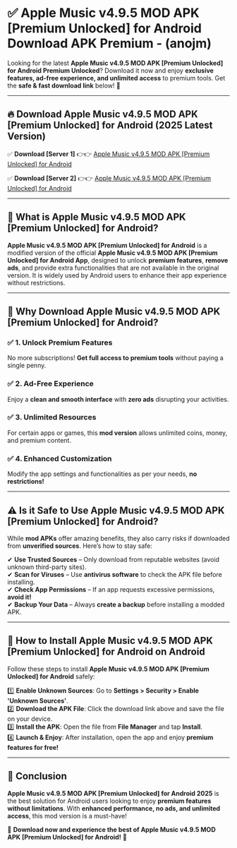 
# ✅ Apple Music v4.9.5 MOD APK [Premium Unlocked] for Android Download APK Premium -  (anojm) 

Looking for the latest **Apple Music v4.9.5 MOD APK [Premium Unlocked] for Android Premium Unlocked**? Download it now and enjoy **exclusive features, ad-free experience, and unlimited access** to premium tools. Get the **safe & fast download link** below! 🚀

---

## 🔥 Download Apple Music v4.9.5 MOD APK [Premium Unlocked] for Android (2025 Latest Version)

✅ **Download [Server 1]** 👉👉 [Apple Music v4.9.5 MOD APK [Premium Unlocked] for Android ](https://apkcomod.com?title=Apple_Music_v4.9.5_MOD_APK_[Premium_Unlocked]_for_Android)  

✅ **Download [Server 2]** 👉👉 [Apple Music v4.9.5 MOD APK [Premium Unlocked] for Android ](https://apkcomod.com?title=Apple_Music_v4.9.5_MOD_APK_[Premium_Unlocked]_for_Android)  


---

## 📌 What is Apple Music v4.9.5 MOD APK [Premium Unlocked] for Android?

**Apple Music v4.9.5 MOD APK [Premium Unlocked] for Android** is a modified version of the official **Apple Music v4.9.5 MOD APK [Premium Unlocked] for Android App**, designed to unlock **premium features**, **remove ads**, and provide extra functionalities that are not available in the original version. It is widely used by Android users to enhance their app experience without restrictions.

---

## 🌟 Why Download Apple Music v4.9.5 MOD APK [Premium Unlocked] for Android?

### ✅ 1. Unlock Premium Features
No more subscriptions! **Get full access to premium tools** without paying a single penny.

### ✅ 2. Ad-Free Experience
Enjoy a **clean and smooth interface** with **zero ads** disrupting your activities.

### ✅ 3. Unlimited Resources
For certain apps or games, this **mod version** allows unlimited coins, money, and premium content.

### ✅ 4. Enhanced Customization
Modify the app settings and functionalities as per your needs, **no restrictions!**

---

## ⚠️ Is it Safe to Use Apple Music v4.9.5 MOD APK [Premium Unlocked] for Android?

While **mod APKs** offer amazing benefits, they also carry risks if downloaded from **unverified sources**. Here’s how to stay safe:

✔ **Use Trusted Sources** – Only download from reputable websites (avoid unknown third-party sites).  
✔ **Scan for Viruses** – Use **antivirus software** to check the APK file before installing.  
✔ **Check App Permissions** – If an app requests excessive permissions, **avoid it!**  
✔ **Backup Your Data** – Always **create a backup** before installing a modded APK.

---

## 📲 How to Install Apple Music v4.9.5 MOD APK [Premium Unlocked] for Android on Android

Follow these steps to install **Apple Music v4.9.5 MOD APK [Premium Unlocked] for Android** safely:

1️⃣ **Enable Unknown Sources**: Go to **Settings > Security > Enable 'Unknown Sources'**.  
2️⃣ **Download the APK File**: Click the download link above and save the file on your device.  
3️⃣ **Install the APK**: Open the file from **File Manager** and tap **Install**.  
4️⃣ **Launch & Enjoy**: After installation, open the app and enjoy **premium features for free!**

---

## 🚀 Conclusion

**Apple Music v4.9.5 MOD APK [Premium Unlocked] for Android 2025** is the best solution for Android users looking to enjoy **premium features without limitations**. With **enhanced performance, no ads, and unlimited access**, this mod version is a must-have!

🔻 **Download now and experience the best of Apple Music v4.9.5 MOD APK [Premium Unlocked] for Android!** 🔻

